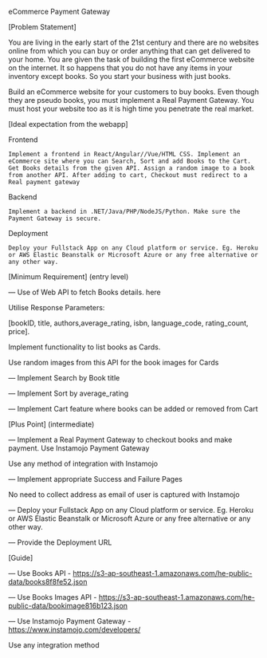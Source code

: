 eCommerce Payment Gateway

[Problem Statement]

You are living in the early start of the 21st century and there are no websites online from which you can buy or order anything that can get delivered to your home. You are given the task of building the first eCommerce website on the internet. It so happens that you do not have any items in your inventory except books. So you start your business with just books.

Build an eCommerce website for your customers to buy books. Even though they are pseudo books, you must implement a Real Payment Gateway. You must host your website too as it is high time you penetrate the real market.

 

[Ideal expectation from the webapp]

Frontend

    Implement a frontend in React/Angular//Vue/HTML CSS. Implement an eCommerce site where you can Search, Sort and add Books to the Cart. Get Books details from the given API. Assign a random image to a book from another API. After adding to cart, Checkout must redirect to a Real payment gateway

Backend

    Implement a backend in .NET/Java/PHP/NodeJS/Python. Make sure the Payment Gateway is secure.

Deployment

    Deploy your Fullstack App on any Cloud platform or service. Eg. Heroku or AWS Elastic Beanstalk or Microsoft Azure or any free alternative or any other way.

 

[Minimum Requirement]  (entry level)

— Use of Web API to fetch Books details. here

Utilise Response Parameters:

[bookID, title, authors,average_rating, isbn, language_code, rating_count, price].

Implement functionality to list books as Cards.

Use random images from this API for the book images for Cards

— Implement Search by Book title

— Implement Sort by average_rating

— Implement Cart feature where books can be added or removed from Cart

 

[Plus Point] (intermediate)

— Implement a Real Payment Gateway to checkout books and make payment. Use Instamojo Payment Gateway 

Use any method of integration with Instamojo

— Implement appropriate Success and Failure Pages

No need to collect address as email of user is captured with Instamojo

— Deploy your Fullstack App on any Cloud platform or service. Eg. Heroku or AWS Elastic Beanstalk or Microsoft Azure or any free alternative or any other way.

— Provide the Deployment URL


 

[Guide]

— Use Books API - https://s3-ap-southeast-1.amazonaws.com/he-public-data/books8f8fe52.json

— Use Books Images API - https://s3-ap-southeast-1.amazonaws.com/he-public-data/bookimage816b123.json

— Use Instamojo Payment Gateway - https://www.instamojo.com/developers/

Use any integration method